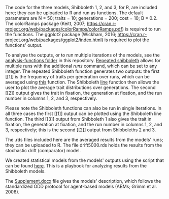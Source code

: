 The code for the three models, Shibboleth 1, 2, and 3, for R, are included here; they can be uploaded to R and run as functions. The default parameters are N = 50; traits = 10; generations = 200; cost = 10; B = 0.2. The colorRamps package (Keitt, 2007; https://cran.r-project.org/web/packages/colorRamps/colorRamps.pdf) is required to run the functions. The ggplot2 package (Wickham, 2016; https://cran.r-project.org/web/packages/ggplot2/index.html) is required to plot the functions' output.

To analyse the outputs, or to run multiple iterations of the models, see the <a href="https://github.com/jonathanrgoodman/Shibboleth/tree/main/analysis-functions">analysis-functions folder</a> in this repository. <a href="https://github.com/jonathanrgoodman/Shibboleth/blob/main/analysis-functions/repeated-shibboleth.R">Repeated shibboleth</a> allows for multiple runs with the additional <i>runs</i> command, which can be set to any integer. The repeated Shibboleth function generates two outputs: the first [[1]] is the frequency of traits per generation over runs, which can be averaged using <a href="https://github.com/jonathanrgoodman/Shibboleth/blob/main/analysis-functions/shibboleth.run.averages.R">this</a> function. The Shibboleth <a href="https://github.com/jonathanrgoodman/Shibboleth/blob/main/analysis-functions/shibboleth.line.R">line</a> function then allows the user to plot the average trait distributions over generations. The second [[2]] output gives the trait in fixation, the generation at fixation, and the run number in columns 1, 2, and 3, respectively.

Please note the Shibboleth functions can also be run in single iterations. In all three cases the first [[1]] output can be plotted using the Shibboleth line function. The third [[3]] output from Shibboleth 1 also gives the trait in fixation, the generation at fixation, and the run number in columns 1, 2, and 3, respectively; this is the second [[2]] output from Shibboleths 2 and 3.

The .rds files included here are the averaged results from the models' runs; they can be uploaded to R. The file drift5000.rds holds the results from the stochastic drift (comparator) model. 

We created statistical models from the models' outputs using the script that can be found <a href="https://htmlpreview.github.io/?https://github.com/jonathanrgoodman/Shibboleth/blob/main/Shibbboleth-Analysis.nb.html">here</a>. This is a playbook for analyzing results from the Shibboleth models.

The <a href="https://github.com/jonathanrgoodman/Shibboleth/blob/main/Supplement.docx">Supplement.docx</a> file gives the models' description, which follows the standardized ODD protocol for agent-based models (ABMs; Grimm et al. 2006).
